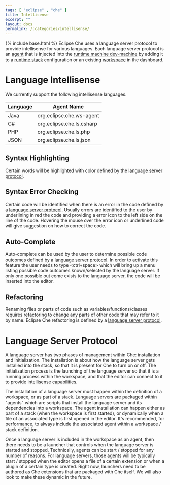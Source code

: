 ```yaml
---
tags: [ "eclipse" , "che" ]
title: Intellisense
excerpt: ""
layout: docs
permalink: /:categories/intellisense/
---
```

{% include base.html %}
Eclipse Che uses a language server protocol to provide intellisense for various languages. Each language server protocol is an [agent]({{base}}{{site.links["ws-agents"]}}) that is injected into the [runtime machine dev-machine]({{base}}/docs/workspace/machines/index.html) by adding it to a [runtime stack]({{base}}/docs/workspace/stacks/index.html) configuration or an existing [workspace]({{base}}/docs/workspace/machines/index.html#dashboard-machine-information) in the dashboard.

# Language Intellisense  
We currently support the following intellisense languages.

| Language   | Agent Name   
| --- | ---
| Java   | org.eclipse.che.ws-agent   
| C#   | org.eclipse.che.ls.csharp   
| PHP   | org.eclipse.che.ls.php   
| JSON   | org.eclipse.che.ls.json   

## Syntax Highlighting  
Certain words will be highlighted with color defined by the [language server protocol](#language-server-protocol).

## Syntax Error Checking  
Certain code will be identified when there is an error in the code defined by a [language server protocol](#language-server-protocol). Usually errors are identified to the user by underlining in red the code and providing a error icon to the left side on the line of the code. Hovering the mouse over the error icon or underlined code will give suggestion on how to correct the code.

## Auto-Complete  
Auto-complete can be used by the user to determine possible code outcomes defined by a [language server protocol](#language-server-protocol). In order to activate this feature the user needs to type <ctrl+space> which will bring up a menu listing possible code outcomes known/selected by the language server. If only one possible out come exists to the language server, the code will be inserted into the editor.

## Refactoring  
Renaming files or parts of code such as variables/functions/classes requires refactoring to change any parts of other code that may refer to it by name. Eclipse Che refactoring is defined by a [language server protocol](#language-server-protocol).

# Language Server Protocol   
A language server has two phases of management within Che: installation and initialization.  The installation is about how the language server gets installed into the stack, so that it is present for Che to turn on or off. The initialization process is the launching of the language server so that it is a running process within the workspace, and that the editor can connect to it to provide intellisense capabilities.

The installation of a language server must happen within the definition of a workspace, or as part of a stack. Language servers are packaged within "agents" which are scripts that install the language server and its dependencies into a workspace. The agent installation can happen either as part of a stack (when the workspace is first started), or dynamically when a file of an associated type is first opened in the editor. It's recommended, for performance, to always include the associated agent within a workspace / stack definition.

Once a language server is included in the workspace as an agent, then there needs to be a launcher that controls when the language server is started and stopped. Technically, agents can be start / stopped for any number of reasons. For language servers, those agents will be typically start / stopped when the editor opens a file of a certain extension or when a plugin of a certain type is created. Right now, launchers need to be authored as Che extensions that are packaged with Che itself. We will also look to make these dynamic in the future.
